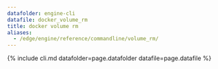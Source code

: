 ```yaml
---
datafolder: engine-cli
datafile: docker_volume_rm
title: docker volume rm
aliases:
  - /edge/engine/reference/commandline/volume_rm/
---
```

<!--
This page is automatically generated from Docker's source code. If you want to
suggest a change to the text that appears here, open a ticket or pull request
in the source repository on GitHub:

https://github.com/docker/cli
-->

{% include cli.md datafolder=page.datafolder datafile=page.datafile %}
